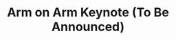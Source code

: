 ---
categories:
- bkk19
description: Details TBD
future_image:
  featured: 'true'
  path: /assets/images/featured-images/bkk19/BKK19-300K2.png
session_attendee_num: '17'
session_id: BKK19-300K2
session_room: 'Keynote Room (World Ballroom BC) '
session_slot:
  end_time: '2019-04-03 11:10:00'
  start_time: '2019-04-03 10:40:00'
session_speakers: []
session_track: Keynote
tag: session
tags:
- Arm on Arm
title: Arm on Arm Keynote (To Be Announced)
---